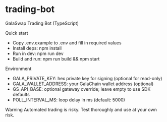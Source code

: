 # trading-bot
GalaSwap Trading Bot (TypeScript)

Quick start
- Copy .env.example to .env and fill in required values
- Install deps: npm install
- Run in dev: npm run dev
- Build and run: npm run build && npm start

Environment
- GALA_PRIVATE_KEY: hex private key for signing (optional for read-only)
- GALA_WALLET_ADDRESS: your GalaChain wallet address (optional)
- GS_API_BASE: optional gateway override; leave empty to use SDK defaults
- POLL_INTERVAL_MS: loop delay in ms (default: 5000)

Warning
Automated trading is risky. Test thoroughly and use at your own risk.
